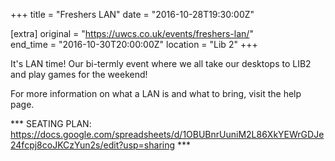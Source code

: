+++
title = "Freshers LAN"
date = "2016-10-28T19:30:00Z"

[extra]
original = "https://uwcs.co.uk/events/freshers-lan/"    
end_time = "2016-10-30T20:00:00Z"
location = "Lib 2"
+++

It's LAN time\! Our bi-termly event where we all take our desktops to LIB2 and play games for the weekend\! 

For more information on what a LAN is and what to bring, visit the <span id="2334">help page</span>.

\*\*\* SEATING PLAN: <https://docs.google.com/spreadsheets/d/1OBUBnrUuniM2L86XkYEWrGDJe24fcpj8coJKCzYun2s/edit?usp=sharing> \*\*\*

